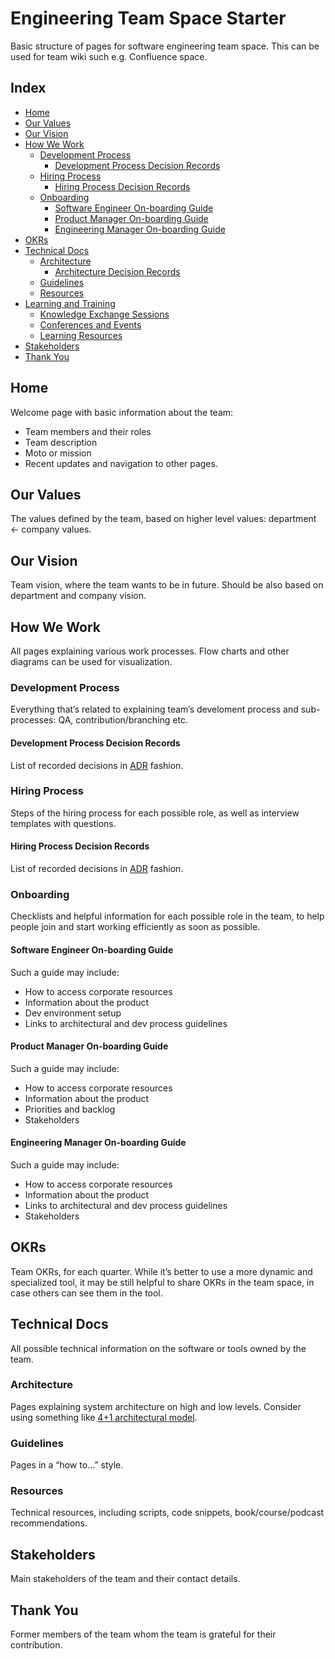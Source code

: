 # Engineering Team Space Starter

Basic structure of pages for software engineering team space. This can be used for team wiki such e.g. Confluence space.

## Index

- [Home](#home)
- [Our Values](#our-values)
- [Our Vision](#our-vision)
- [How We Work](#how-we-work)
  - [Development Process](#development-process)
    - [Development Process Decision Records](#development-process-recision-records)
  - [Hiring Process](#hiring-process)
    - [Hiring Process Decision Records](#hiring-process-recision-records)
  - [Onboarding](#onboarding)
    - [Software Engineer On-boarding Guide](#software-engineer-on-boarding-guide)
    - [Product Manager On-boarding Guide](#product-manager-on-boarding-guide)
    - [Engineering Manager On-boarding Guide](#engineering-manager-on-boarding-guide)
- [OKRs](#okrs)
- [Technical Docs](#technical-docs)
  - [Architecture](#architecture)
    - [Architecture Decision Records](#architecture-decision-records)
  - [Guidelines](#guidelines)
  - [Resources](#resources)
- [Learning and Training](#learning-and-training)
  - [Knowledge Exchange Sessions](#knowledge-exchange-sessions)
  - [Conferences and Events](#conferences-and-events)
  - [Learning Resources](#learning-resources)
- [Stakeholders](#stakeholders)
- [Thank You](#thank-you)

## Home

Welcome page with basic information about the team:

- Team members and their roles
- Team description
- Moto or mission
- Recent updates and navigation to other pages.

## Our Values

The values defined by the team, based on higher level values: department ← company values.

## Our Vision

Team vision, where the team wants to be in future. Should be also based on department and company vision.

## How We Work

All pages explaining various work processes. Flow charts and other diagrams can be used for visualization.

### Development Process

Everything that’s related to explaining team’s develoment process and sub-processes: QA, contribution/branching etc.

#### Development Process Decision Records

List of recorded decisions in [ADR](http://thinkrelevance.com/blog/2011/11/15/documenting-architecture-decisions) fashion.

### Hiring Process

Steps of the hiring process for each possible role, as well as interview templates with questions.

#### Hiring Process Decision Records

List of recorded decisions in [ADR](http://thinkrelevance.com/blog/2011/11/15/documenting-architecture-decisions) fashion.

### Onboarding

Checklists and helpful information for each possible role in the team, to help people join and start working efficiently as soon as possible.

#### Software Engineer On-boarding Guide

Such a guide may include:

- How to access corporate resources
- Information about the product
- Dev environment setup
- Links to architectural and dev process guidelines

#### Product Manager On-boarding Guide

Such a guide may include:

- How to access corporate resources
- Information about the product
- Priorities and backlog
- Stakeholders

#### Engineering Manager On-boarding Guide

Such a guide may include:

- How to access corporate resources
- Information about the product
- Links to architectural and dev process guidelines
- Stakeholders

## OKRs

Team OKRs, for each quarter. While it’s better to use a more dynamic and specialized tool, it may be still helpful to share OKRs in the team space, in case others can see them in the tool.

## Technical Docs

All possible technical information on the software or tools owned by the team.

### Architecture

Pages explaining system architecture on high and low levels. Consider using something like [4+1 architectural model](https://en.wikipedia.org/wiki/4%2B1_architectural_view_model).

### Guidelines

Pages in a “how to...” style.

### Resources

Technical resources, including scripts, code snippets, book/course/podcast recommendations.

## Stakeholders

Main stakeholders of the team and their contact details.

## Thank You

Former members of the team whom the team is grateful for their contribution.
